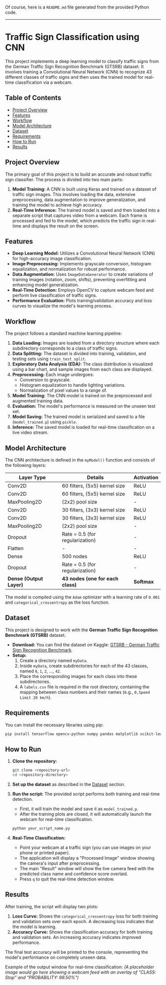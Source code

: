Of course, here is a `README.md` file generated from the provided Python code.

---

# Traffic Sign Classification using CNN

This project implements a deep learning model to classify traffic signs from the German Traffic Sign Recognition Benchmark (GTSRB) dataset. It involves training a Convolutional Neural Network (CNN) to recognize 43 different classes of traffic signs and then uses the trained model for real-time classification via a webcam.

## Table of Contents
- [Project Overview](#project-overview)
- [Features](#features)
- [Workflow](#workflow)
- [Model Architecture](#model-architecture)
- [Dataset](#dataset)
- [Requirements](#requirements)
- [How to Run](#how-to-run)
- [Results](#results)

## Project Overview

The primary goal of this project is to build an accurate and robust traffic sign classifier. The process is divided into two main parts:

1.  **Model Training:** A CNN is built using Keras and trained on a dataset of traffic sign images. This involves loading the data, extensive preprocessing, data augmentation to improve generalization, and training the model to achieve high accuracy.
2.  **Real-Time Inference:** The trained model is saved and then loaded into a separate script that captures video from a webcam. Each frame is processed and fed to the model, which predicts the traffic sign in real-time and displays the result on the screen.

## Features

- **Deep Learning Model:** Utilizes a Convolutional Neural Network (CNN) for high-accuracy image classification.
- **Image Preprocessing:** Implements grayscale conversion, histogram equalization, and normalization for robust performance.
- **Data Augmentation:** Uses `ImageDataGenerator` to create variations of training images (rotation, zoom, shifts), preventing overfitting and enhancing model generalization.
- **Real-Time Detection:** Employs OpenCV to capture webcam feed and perform live classification of traffic signs.
- **Performance Evaluation:** Plots training/validation accuracy and loss curves to visualize the model's learning process.

## Workflow

The project follows a standard machine learning pipeline:

1.  **Data Loading:** Images are loaded from a directory structure where each subdirectory corresponds to a class of traffic signs.
2.  **Data Splitting:** The dataset is divided into training, validation, and testing sets using `train_test_split`.
3.  **Exploratory Data Analysis (EDA):** The class distribution is visualized using a bar chart, and sample images from each class are displayed.
4.  **Preprocessing:** Each image undergoes:
    - Conversion to grayscale.
    - Histogram equalization to handle lighting variations.
    - Normalization of pixel values to a range of.
5.  **Model Training:** The CNN model is trained on the preprocessed and augmented training data.
6.  **Evaluation:** The model's performance is measured on the unseen test set.
7.  **Model Saving:** The trained model is serialized and saved to a file (`model_trained.p`) using `pickle`.
8.  **Inference:** The saved model is loaded for real-time classification on a live video stream.

## Model Architecture

The CNN architecture is defined in the `myModel()` function and consists of the following layers:

| Layer Type            | Details                                           | Activation |
| --------------------- | ------------------------------------------------- | ---------- |
| Conv2D                | 60 filters, (5x5) kernel size                     | ReLU       |
| Conv2D                | 60 filters, (5x5) kernel size                     | ReLU       |
| MaxPooling2D          | (2x2) pool size                                   | -          |
| Conv2D                | 30 filters, (3x3) kernel size                     | ReLU       |
| Conv2D                | 30 filters, (3x3) kernel size                     | ReLU       |
| MaxPooling2D          | (2x2) pool size                                   | -          |
| Dropout               | Rate = 0.5 (for regularization)                   | -          |
| Flatten               | -                                                 | -          |
| Dense                 | 500 nodes                                         | ReLU       |
| Dropout               | Rate = 0.5 (for regularization)                   | -          |
| **Dense (Output Layer)** | **43 nodes (one for each class)**              | **Softmax**  |

The model is compiled using the `Adam` optimizer with a learning rate of `0.001` and `categorical_crossentropy` as the loss function.

## Dataset

This project is designed to work with the **German Traffic Sign Recognition Benchmark (GTSRB)** dataset.

-   **Download:** You can find the dataset on Kaggle: [GTSRB - German Traffic Sign Recognition Benchmark](https://www.kaggle.com/datasets/meowmeowmeowmeowmeow/gtsrb-german-traffic-sign).
-   **Setup:**
    1.  Create a directory named `myData`.
    2.  Inside `myData`, create subdirectories for each of the 43 classes, named `0`, `1`, `2`, ..., `42`.
    3.  Place the corresponding images for each class into these subdirectories.
    4.  A `labels.csv` file is required in the root directory, containing the mapping between class numbers and their names (e.g., `0,Speed Limit 20 km/h`).

## Requirements

You can install the necessary libraries using pip:

```bash
pip install tensorflow opencv-python numpy pandas matplotlib scikit-learn
```

## How to Run

1.  **Clone the repository:**
    ```bash
    git clone <repository-url>
    cd <repository-directory>
    ```

2.  **Set up the dataset** as described in the [Dataset](#dataset) section.

3.  **Run the script:**
    The provided script performs both training and real-time detection.
    - First, it will train the model and save it as `model_trained.p`.
    - After the training plots are closed, it will automatically launch the webcam for real-time classification.

    ```bash
    python your_script_name.py
    ```

4.  **Real-Time Classification:**
    - Point your webcam at a traffic sign (you can use images on your phone or printed paper).
    - The application will display a "Processed Image" window showing the camera's input after preprocessing.
    - The main "Result" window will show the live camera feed with the predicted class name and confidence score overlaid.
    - Press `q` to quit the real-time detection window.

## Results

After training, the script will display two plots:
1.  **Loss Curve:** Shows the `categorical_crossentropy` loss for both training and validation sets over each epoch. A decreasing loss indicates that the model is learning.
2.  **Accuracy Curve:** Shows the classification accuracy for both training and validation sets. An increasing accuracy indicates improved performance.

The final test accuracy will be printed to the console, representing the model's performance on completely unseen data.

Example of the output window for real-time classification:
*(A placeholder image would go here showing a webcam feed with an overlay of "CLASS: Stop" and "PROBABILITY: 99.50%")*
